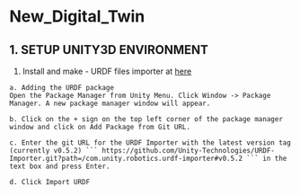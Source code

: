 # New_Digital_Twin
## 1. SETUP UNITY3D ENVIRONMENT
1. Install and make - URDF files importer at [here](https://github.com/Unity-Technologies/URDF-Importer)

```
a. Adding the URDF package
Open the Package Manager from Unity Menu. Click Window -> Package Manager. A new package manager window will appear.

b. Click on the + sign on the top left corner of the package manager window and click on Add Package from Git URL.

c. Enter the git URL for the URDF Importer with the latest version tag (currently v0.5.2) ``` https://github.com/Unity-Technologies/URDF-Importer.git?path=/com.unity.robotics.urdf-importer#v0.5.2 ``` in the text box and press Enter.

d. Click Import URDF
```
